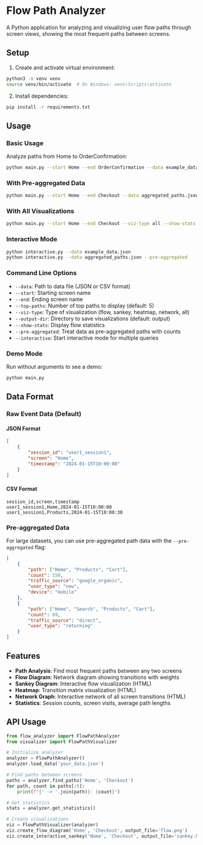 # Flow Path Analyzer

A Python application for analyzing and visualizing user flow paths through screen views, showing the most frequent paths between screens.

## Setup

1. Create and activate virtual environment:
```bash
python3 -m venv venv
source venv/bin/activate  # On Windows: venv\Scripts\activate
```

2. Install dependencies:
```bash
pip install -r requirements.txt
```

## Usage

### Basic Usage

Analyze paths from Home to OrderConfirmation:
```bash
python main.py --start Home --end OrderConfirmation --data example_data.json
```

### With Pre-aggregated Data
```bash
python main.py --start Home --end Checkout --data aggregated_paths.json --pre-aggregated
```

### With All Visualizations
```bash
python main.py --start Home --end Checkout --viz-type all --show-stats
```

### Interactive Mode
```bash
python interactive.py --data example_data.json
python interactive.py --data aggregated_paths.json --pre-aggregated
```

### Command Line Options

- `--data`: Path to data file (JSON or CSV format)
- `--start`: Starting screen name
- `--end`: Ending screen name  
- `--top-paths`: Number of top paths to display (default: 5)
- `--viz-type`: Type of visualization (flow, sankey, heatmap, network, all)
- `--output-dir`: Directory to save visualizations (default: output)
- `--show-stats`: Display flow statistics
- `--pre-aggregated`: Treat data as pre-aggregated paths with counts
- `--interactive`: Start interactive mode for multiple queries

### Demo Mode

Run without arguments to see a demo:
```bash
python main.py
```

## Data Format

### Raw Event Data (Default)

#### JSON Format
```json
[
    {
        "session_id": "user1_session1",
        "screen": "Home", 
        "timestamp": "2024-01-15T10:00:00"
    }
]
```

#### CSV Format
```csv
session_id,screen,timestamp
user1_session1,Home,2024-01-15T10:00:00
user1_session1,Products,2024-01-15T10:00:30
```

### Pre-aggregated Data

For large datasets, you can use pre-aggregated path data with the `--pre-aggregated` flag:

```json
[
    {
        "path": ["Home", "Products", "Cart"],
        "count": 150,
        "traffic_source": "google_organic",
        "user_type": "new",
        "device": "mobile"
    },
    {
        "path": ["Home", "Search", "Products", "Cart"],
        "count": 89,
        "traffic_source": "direct",
        "user_type": "returning"
    }
]
```

## Features

- **Path Analysis**: Find most frequent paths between any two screens
- **Flow Diagram**: Network diagram showing transitions with weights
- **Sankey Diagram**: Interactive flow visualization (HTML)
- **Heatmap**: Transition matrix visualization (HTML)
- **Network Graph**: Interactive network of all screen transitions (HTML)
- **Statistics**: Session counts, screen visits, average path lengths

## API Usage

```python
from flow_analyzer import FlowPathAnalyzer
from visualizer import FlowPathVisualizer

# Initialize analyzer
analyzer = FlowPathAnalyzer()
analyzer.load_data('your_data.json')

# Find paths between screens
paths = analyzer.find_paths('Home', 'Checkout')
for path, count in paths[:5]:
    print(f"{' -> '.join(path)}: {count}")

# Get statistics
stats = analyzer.get_statistics()

# Create visualizations
viz = FlowPathVisualizer(analyzer)
viz.create_flow_diagram('Home', 'Checkout', output_file='flow.png')
viz.create_interactive_sankey('Home', 'Checkout', output_file='sankey.html')
```